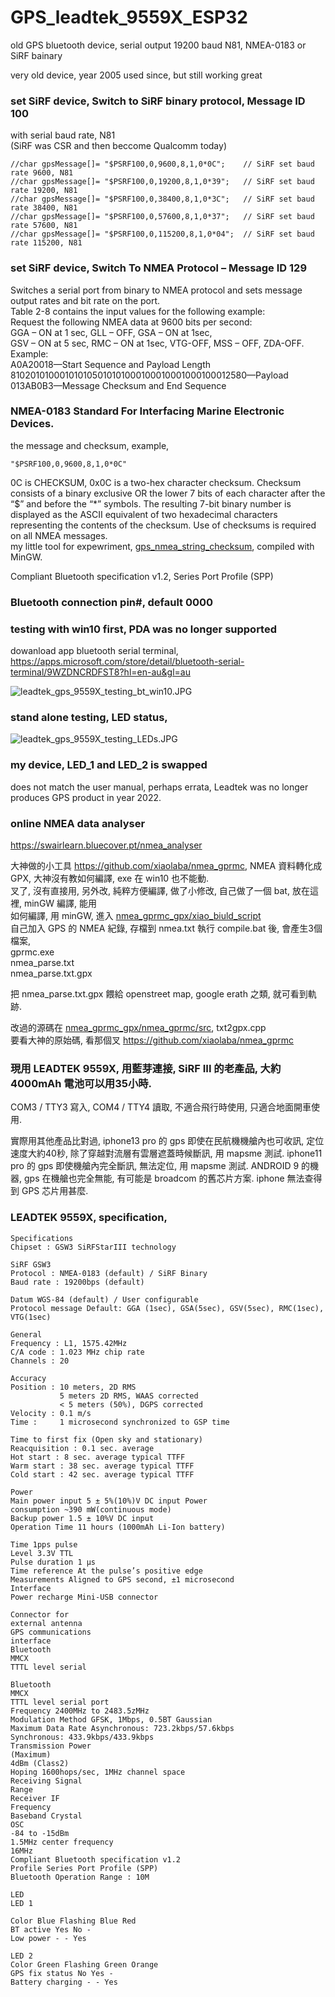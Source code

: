 # GPS_leadtek_9559X_ESP32
old GPS bluetooth device, serial output 19200 baud N81, NMEA-0183 or SiRF bainary  

very old device, year 2005 used since, but still working great

### set SiRF device, Switch to SiRF binary protocol, Message ID 100  
with serial baud rate, N81  
(SiRF was CSR and then beccome Qualcomm today)  
```
//char gpsMessage[]= "$PSRF100,0,9600,8,1,0*0C";	// SiRF set baud rate 9600, N81
//char gpsMessage[]= "$PSRF100,0,19200,8,1,0*39";	// SiRF set baud rate 19200, N81
//char gpsMessage[]= "$PSRF100,0,38400,8,1,0*3C";	// SiRF set baud rate 38400, N81
//char gpsMessage[]= "$PSRF100,0,57600,8,1,0*37";	// SiRF set baud rate 57600, N81
//char gpsMessage[]= "$PSRF100,0,115200,8,1,0*04";	// SiRF set baud rate 115200, N81

```



### set SiRF device, Switch To NMEA Protocol – Message ID 129  
Switches a serial port from binary to NMEA protocol and sets message output rates and bit rate on the port.  
Table 2-8 contains the input values for the following example:  
Request the following NMEA data at 9600 bits per second:  
GGA – ON at 1 sec, GLL – OFF, GSA – ON at 1sec,  
GSV – ON at 5 sec, RMC – ON at 1sec, VTG-OFF, MSS – OFF, ZDA-OFF.  
Example:  
A0A20018—Start Sequence and Payload Length  
810201010001010105010101000100010001000100012580—Payload  
013AB0B3—Message Checksum and End Sequence  


### NMEA-0183 Standard For Interfacing Marine Electronic Devices.
the message and checksum, example,  
```
"$PSRF100,0,9600,8,1,0*0C"
```
0C is CHECKSUM, 0x0C is a two-hex character checksum. Checksum consists of a binary exclusive OR the lower 7 bits of each character after the “$” and before the “*” symbols. The resulting 7-bit binary number is displayed as the ASCII equivalent of two hexadecimal characters representing the contents of the checksum. Use of checksums is required on all NMEA messages.  
my little tool for expewriment, [gps_nmea_string_checksum](gps_nmea_string_checksum), compiled with MinGW.


Compliant Bluetooth specification v1.2, Series Port Profile (SPP)

### Bluetooth connection pin#, default 0000

### testing with win10 first, PDA was no longer supported
dowanload app bluetooth serial terminal, https://apps.microsoft.com/store/detail/bluetooth-serial-terminal/9WZDNCRDFST8?hl=en-au&gl=au  

![leadtek_gps_9559X_testing_bt_win10.JPG](leadtek_gps_9559X_testing_bt_win10.JPG)  

### stand alone testing, LED status,
![leadtek_gps_9559X_testing_LEDs.JPG](leadtek_gps_9559X_testing_LEDs.JPG)  



### my device, LED_1 and LED_2 is swapped  
does not match the user manual, perhaps errata, Leadtek was no longer produces GPS product in year 2022.  


### online NMEA data analyser  
https://swairlearn.bluecover.pt/nmea_analyser  

大神做的小工具 https://github.com/xiaolaba/nmea_gprmc, NMEA 資料轉化成 GPX, 大神沒有教如何編譯, exe 在 win10 也不能動.  
叉了, 沒有直接用, 另外改, 純粹方便編譯, 做了小修改, 自己做了一個 bat, 放在這裡, minGW 編譯, 能用  
如何編譯, 用 minGW, 進入 [nmea_gprmc_gpx/xiao_biuld_script](nmea_gprmc_gpx/xiao_biuld_script)  
自己加入 GPS 的 NMEA 紀錄, 存檔到 nmea.txt
執行 compile.bat 後, 會產生3個檔案,   
gprmc.exe  
nmea_parse.txt  
nmea_parse.txt.gpx  

把 nmea_parse.txt.gpx 餵給 openstreet map, google erath 之類, 就可看到軌跡.  

改過的源碼在 [nmea_gprmc_gpx/nmea_gprmc/src](nmea_gprmc_gpx/nmea_gprmc/src), txt2gpx.cpp  
要看大神的原始碼, 看那個叉 https://github.com/xiaolaba/nmea_gprmc


### 現用 LEADTEK 9559X, 用藍芽連接, SiRF III 的老產品, 大約 4000mAh 電池可以用35小時.
COM3 / TTY3 寫入, COM4 / TTY4 讀取,
不適合飛行時使用,
只適合地面開車使用.

實際用其他產品比對過,
iphone13 pro 的 gps 即使在民航機機艙內也可收訊, 定位速度大約40秒, 除了穿越對流層有雲層遮蓋時候斷訊, 用 mapsme 測試.
iphone11 pro 的 gps 即使機艙內完全斷訊, 無法定位, 用 mapsme 測試.
ANDROID 9 的機器, gps 在機艙也完全無能, 有可能是 broadcom 的舊芯片方案.
iphone 無法查得到 GPS 芯片用甚麼.



### LEADTEK 9559X, specification,

```
Specifications
Chipset : GSW3 SiRFStarIII technology

SiRF GSW3
Protocol : NMEA-0183 (default) / SiRF Binary
Baud rate : 19200bps (default)

Datum WGS-84 (default) / User configurable
Protocol message Default: GGA (1sec), GSA(5sec), GSV(5sec), RMC(1sec), VTG(1sec)

General
Frequency : L1, 1575.42MHz
C/A code : 1.023 MHz chip rate
Channels : 20

Accuracy
Position : 10 meters, 2D RMS
           5 meters 2D RMS, WAAS corrected
           < 5 meters (50%), DGPS corrected
Velocity : 0.1 m/s
Time :     1 microsecond synchronized to GSP time

Time to first fix (Open sky and stationary)
Reacquisition : 0.1 sec. average
Hot start : 8 sec. average typical TTFF
Warm start : 38 sec. average typical TTFF
Cold start : 42 sec. average typical TTFF

Power
Main power input 5 ± 5%(10%)V DC input Power
consumption ~390 mW(continuous mode)
Backup power 1.5 ± 10%V DC input
Operation Time 11 hours (1000mAh Li-Ion battery)

Time 1pps pulse
Level 3.3V TTL
Pulse duration 1 μs
Time reference At the pulse’s positive edge
Measurements Aligned to GPS second, ±1 microsecond
Interface
Power recharge Mini-USB connector

Connector for
external antenna
GPS communications
interface
Bluetooth
MMCX
TTTL level serial

Bluetooth
MMCX
TTTL level serial port
Frequency 2400MHz to 2483.5zMHz
Modulation Method GFSK, 1Mbps, 0.5BT Gaussian
Maximum Data Rate Asynchronous: 723.2kbps/57.6kbps
Synchronous: 433.9kbps/433.9kbps
Transmission Power
(Maximum)
4dBm (Class2)
Hoping 1600hops/sec, 1MHz channel space
Receiving Signal
Range
Receiver IF
Frequency
Baseband Crystal
OSC
-84 to -15dBm
1.5MHz center frequency
16MHz
Compliant Bluetooth specification v1.2
Profile Series Port Profile (SPP)
Bluetooth Operation Range : 10M

LED
LED 1

Color Blue Flashing Blue Red
BT active Yes No -
Low power - - Yes

LED 2
Color Green Flashing Green Orange
GPS fix status No Yes -
Battery charging - - Yes

```



